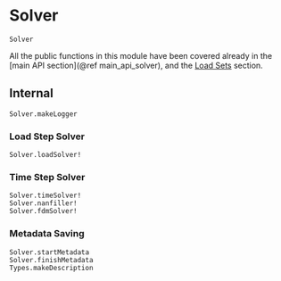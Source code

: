 # Solver

```@docs
Solver
```

All the public functions in this module have been covered already in the [main
API section](@ref main_api_solver), and the [Load Sets](@ref) section.

## Internal

```@docs
Solver.makeLogger
```

### Load Step Solver

```@docs
Solver.loadSolver!
```

### Time Step Solver

```@docs
Solver.timeSolver!
Solver.nanfiller!
Solver.fdmSolver!
```

### Metadata Saving

```@docs
Solver.startMetadata
Solver.finishMetadata
Types.makeDescription
```
